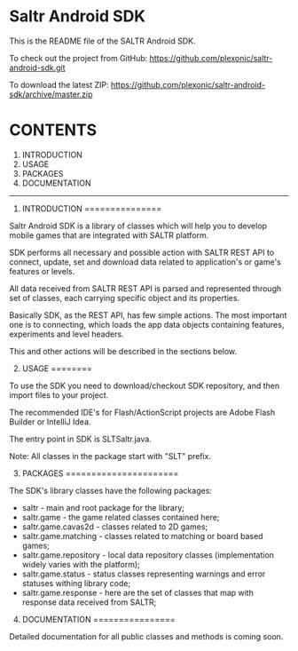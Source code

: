 Saltr Android SDK
=============

This is the README file of the SALTR Android SDK.

To check out the project from GitHub:
<a href="https://github.com/plexonic/saltr-android-sdk.git">https://github.com/plexonic/saltr-android-sdk.git</a>

To download the latest ZIP:
<a href="https://github.com/plexonic/saltr-android-sdk/archive/master.zip">https://github.com/plexonic/saltr-android-sdk/archive/master.zip</a>



CONTENTS
========
1. INTRODUCTION
2. USAGE
3. PACKAGES
4. DOCUMENTATION

----

1. INTRODUCTION
===============

Saltr Android SDK is a library of classes which will help you to develop mobile
games that are integrated with SALTR platform.

SDK performs all necessary and possible action with SALTR REST API to connect, update, set 
and download data related to application's or game's  features or levels.

All data received from SALTR REST API is parsed and represented through set of classes, 
each carrying specific object and its properties.

Basically SDK, as the REST API, has few simple actions. The most important one is to connecting, 
which loads the app data objects containing features, experiments and level headers.

This and other actions will be described in the sections below.


2. USAGE
========

To use the SDK you need to download/checkout SDK repository, and then import files to your
project.

The recommended IDE's for Flash/ActionScript projects are Adobe Flash Builder or IntelliJ Idea.

The entry point in SDK is SLTSaltr.java.

Note: All classes in the package start with "SLT" prefix.

3. PACKAGES
======================

The SDK's library classes have the following packages:

- saltr - main and root package for the library;
- saltr.game - the game related classes contained here;
- saltr.game.cavas2d - classes related to 2D games;
- saltr.game.matching - classes related to matching or board based games;
- saltr.game.repository - local data repository classes (implementation widely varies with the platform);
- saltr.game.status - status classes representing warnings and error statuses withing library code;
- saltr.game.response - here are the set of classes that map with response data received from SALTR;


4. DOCUMENTATION
================

Detailed documentation for all public classes and methods is coming soon.
